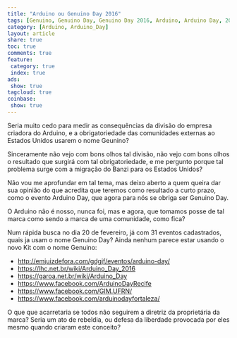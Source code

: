 ```yaml
---
title: "Arduino ou Genuino Day 2016" 
tags: [Genuino, Genuino Day, Genuino Day 2016, Arduino, Arduino Day, 2016, Arduino Day Kids, Genuino Day Kids]
category: [Arduino, Arduino_Day]
layout: article
share: true
toc: true
comments: true
feature:
 category: true
 index: true
ads: 
 show: true
tagcloud: true
coinbase:
 show: true
---
```


Seria muito cedo para medir as consequências da divisão do empresa criadora do Arduino, e a obrigatoriedade das comunidades externas ao Estados Unidos usarem o nome Geunino?

<!--more-->

Sinceramente não vejo com bons olhos tal divisão, não vejo com bons olhos o resultado que surgirá com tal obrigatoriedade, e me pergunto porque tal problema surge com a migração do Banzi para os Estados Unidos?

Não vou me aprofundar em tal tema, mas deixo aberto a quem queira dar sua opinião do que acredita que teremos como resultado a curto prazo, como o evento Arduino Day, que agora para nós se obriga ser Genuino Day.

O Arduino não é nosso, nunca foi, mas e agora, que tomamos posse de tal marca como sendo a marca de uma comunidade, como fica?

Num rápida busca no dia 20 de fevereiro, já com 31 eventos cadastrados, quais ja usam o nome Genuino Day? Ainda nenhum parece estar usando o novo Kit com o nome Genuino:

 * http://emjuizdefora.com/gdgjf/eventos/arduino-day/
 * https://lhc.net.br/wiki/Arduino_Day_2016
 * https://garoa.net.br/wiki/Arduino_Day
 * https://www.facebook.com/ArduinoDayRecife
 * https://www.facebook.com/GIM.UFRN/
 * https://www.facebook.com/arduinodayfortaleza/

O que que acarretaria se todos não seguirem a diretriz da proprietária da marca? Seria um ato de rebeldia, ou defesa da liberdade provocada por eles mesmo quando criaram este conceito?

